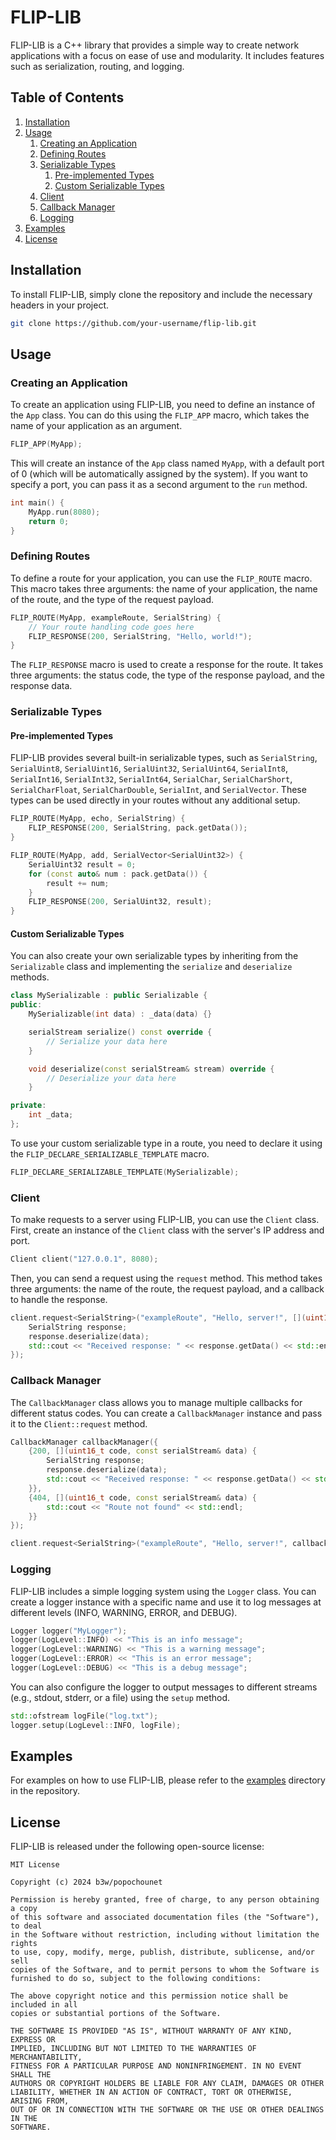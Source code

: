 # FLIP-LIB

FLIP-LIB is a C++ library that provides a simple way to create network applications with a focus on ease of use and modularity. It includes features such as serialization, routing, and logging.

## Table of Contents

1. [Installation](#installation)
2. [Usage](#usage)
    1. [Creating an Application](#creating-an-application)
    2. [Defining Routes](#defining-routes)
    3. [Serializable Types](#serializable-types)
        1. [Pre-implemented Types](#pre-implemented-types)
        2. [Custom Serializable Types](#custom-serializable-types)
    4. [Client](#client)
    5. [Callback Manager](#callback-manager)
    6. [Logging](#logging)
3. [Examples](#examples)
4. [License](#license)

## Installation

To install FLIP-LIB, simply clone the repository and include the necessary headers in your project.

```bash
git clone https://github.com/your-username/flip-lib.git
```

## Usage

### Creating an Application

To create an application using FLIP-LIB, you need to define an instance of the `App` class. You can do this using the `FLIP_APP` macro, which takes the name of your application as an argument.

```cpp
FLIP_APP(MyApp);
```

This will create an instance of the `App` class named `MyApp`, with a default port of 0 (which will be automatically assigned by the system). If you want to specify a port, you can pass it as a second argument to the `run` method.

```cpp
int main() {
    MyApp.run(8080);
    return 0;
}
```

### Defining Routes

To define a route for your application, you can use the `FLIP_ROUTE` macro. This macro takes three arguments: the name of your application, the name of the route, and the type of the request payload.

```cpp
FLIP_ROUTE(MyApp, exampleRoute, SerialString) {
    // Your route handling code goes here
    FLIP_RESPONSE(200, SerialString, "Hello, world!");
}
```

The `FLIP_RESPONSE` macro is used to create a response for the route. It takes three arguments: the status code, the type of the response payload, and the response data.

### Serializable Types

#### Pre-implemented Types

FLIP-LIB provides several built-in serializable types, such as `SerialString`, `SerialUint8`, `SerialUint16`, `SerialUint32`, `SerialUint64`, `SerialInt8`, `SerialInt16`, `SerialInt32`, `SerialInt64`, `SerialChar`, `SerialCharShort`, `SerialCharFloat`, `SerialCharDouble`, `SerialInt`, and `SerialVector`. These types can be used directly in your routes without any additional setup.

```cpp
FLIP_ROUTE(MyApp, echo, SerialString) {
    FLIP_RESPONSE(200, SerialString, pack.getData());
}

FLIP_ROUTE(MyApp, add, SerialVector<SerialUint32>) {
    SerialUint32 result = 0;
    for (const auto& num : pack.getData()) {
        result += num;
    }
    FLIP_RESPONSE(200, SerialUint32, result);
}
```

#### Custom Serializable Types

You can also create your own serializable types by inheriting from the `Serializable` class and implementing the `serialize` and `deserialize` methods.

```cpp
class MySerializable : public Serializable {
public:
    MySerializable(int data) : _data(data) {}

    serialStream serialize() const override {
        // Serialize your data here
    }

    void deserialize(const serialStream& stream) override {
        // Deserialize your data here
    }

private:
    int _data;
};
```

To use your custom serializable type in a route, you need to declare it using the `FLIP_DECLARE_SERIALIZABLE_TEMPLATE` macro.

```cpp
FLIP_DECLARE_SERIALIZABLE_TEMPLATE(MySerializable);
```

### Client

To make requests to a server using FLIP-LIB, you can use the `Client` class. First, create an instance of the `Client` class with the server's IP address and port.

```cpp
Client client("127.0.0.1", 8080);
```

Then, you can send a request using the `request` method. This method takes three arguments: the name of the route, the request payload, and a callback to handle the response.

```cpp
client.request<SerialString>("exampleRoute", "Hello, server!", [](uint16_t code, const serialStream& data) {
    SerialString response;
    response.deserialize(data);
    std::cout << "Received response: " << response.getData() << std::endl;
});
```

### Callback Manager

The `CallbackManager` class allows you to manage multiple callbacks for different status codes. You can create a `CallbackManager` instance and pass it to the `Client::request` method.

```cpp
CallbackManager callbackManager({
    {200, [](uint16_t code, const serialStream& data) {
        SerialString response;
        response.deserialize(data);
        std::cout << "Received response: " << response.getData() << std::endl;
    }},
    {404, [](uint16_t code, const serialStream& data) {
        std::cout << "Route not found" << std::endl;
    }}
});

client.request<SerialString>("exampleRoute", "Hello, server!", callbackManager);
```

### Logging

FLIP-LIB includes a simple logging system using the `Logger` class. You can create a logger instance with a specific name and use it to log messages at different levels (INFO, WARNING, ERROR, and DEBUG).

```cpp
Logger logger("MyLogger");
logger(LogLevel::INFO) << "This is an info message";
logger(LogLevel::WARNING) << "This is a warning message";
logger(LogLevel::ERROR) << "This is an error message";
logger(LogLevel::DEBUG) << "This is a debug message";
```

You can also configure the logger to output messages to different streams (e.g., stdout, stderr, or a file) using the `setup` method.

```cpp
std::ofstream logFile("log.txt");
logger.setup(LogLevel::INFO, logFile);
```

## Examples

For examples on how to use FLIP-LIB, please refer to the [examples](examples) directory in the repository.

## License

FLIP-LIB is released under the following open-source license:

```
MIT License

Copyright (c) 2024 b3w/popochounet

Permission is hereby granted, free of charge, to any person obtaining a copy
of this software and associated documentation files (the "Software"), to deal
in the Software without restriction, including without limitation the rights
to use, copy, modify, merge, publish, distribute, sublicense, and/or sell
copies of the Software, and to permit persons to whom the Software is
furnished to do so, subject to the following conditions:

The above copyright notice and this permission notice shall be included in all
copies or substantial portions of the Software.

THE SOFTWARE IS PROVIDED "AS IS", WITHOUT WARRANTY OF ANY KIND, EXPRESS OR
IMPLIED, INCLUDING BUT NOT LIMITED TO THE WARRANTIES OF MERCHANTABILITY,
FITNESS FOR A PARTICULAR PURPOSE AND NONINFRINGEMENT. IN NO EVENT SHALL THE
AUTHORS OR COPYRIGHT HOLDERS BE LIABLE FOR ANY CLAIM, DAMAGES OR OTHER
LIABILITY, WHETHER IN AN ACTION OF CONTRACT, TORT OR OTHERWISE, ARISING FROM,
OUT OF OR IN CONNECTION WITH THE SOFTWARE OR THE USE OR OTHER DEALINGS IN THE
SOFTWARE.
```
